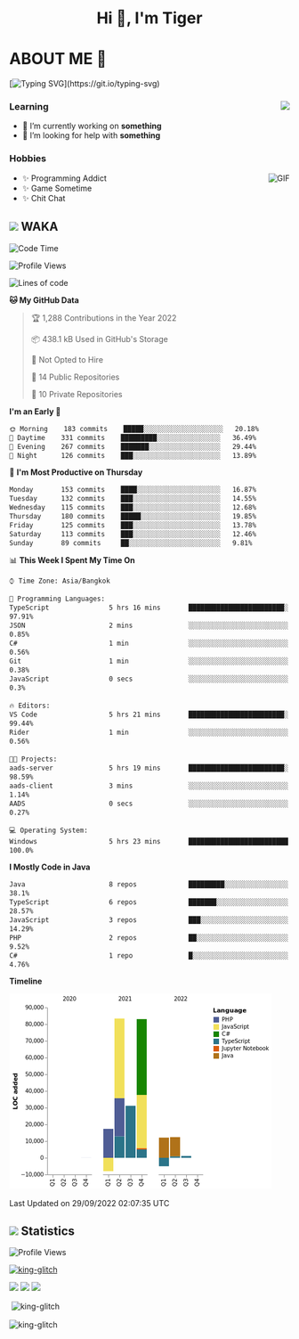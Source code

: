 <h1 align="center">Hi 👋, I'm Tiger</h1>




# ABOUT ME 💬

[![Typing SVG](https://readme-typing-svg.herokuapp.com?color=22F771&vCenter=true&lines=A+perssionate+developer+from+nowhere.)](https://git.io/typing-svg)

<div>
 <img align="right" src="https://spotify-github-profile.vercel.app/api/view?uid=12129734423&cover_image=false&theme=default&bar_color=22d016&bar_color_cover=true" />
 <h3>Learning</h3>
 
 <ul>
  <li>🔭 I’m currently working on <b>something</b></li>
  <li>🤝 I’m looking for help with <b>something</b></li>
 </ul>
 
</div>
<div>
 <h3>Hobbies</h3>
 <img align="right" height="475px"  alt="GIF" src="https://i.pinimg.com/originals/1f/b7/db/1fb7dbee557e5ed509f7517da8a84d58.gif" />
 <ul>
  <li>✨ Programming Addict</li>
  <li>✨ Game Sometime</li>
  <li>✨ Chit Chat</li>
 </ul>
 
</div>



## <img height="40" src="https://raw.githubusercontent.com/innng/innng/master/assets/kyubey.gif"/> WAKA

<!--START_SECTION:waka-->
![Code Time](http://img.shields.io/badge/Code%20Time-1%2C099%20hrs%2049%20mins-blue)

![Profile Views](http://img.shields.io/badge/Profile%20Views-1-blue)

![Lines of code](https://img.shields.io/badge/From%20Hello%20World%20I%27ve%20Written-228%20Thousand%20lines%20of%20code-blue)

**🐱 My GitHub Data** 

> 🏆 1,288 Contributions in the Year 2022
 > 
> 📦 438.1 kB Used in GitHub's Storage 
 > 
> 🚫 Not Opted to Hire
 > 
> 📜 14 Public Repositories 
 > 
> 🔑 10 Private Repositories  
 > 
**I'm an Early 🐤** 

```text
🌞 Morning    183 commits    █████░░░░░░░░░░░░░░░░░░░░   20.18% 
🌆 Daytime    331 commits    █████████░░░░░░░░░░░░░░░░   36.49% 
🌃 Evening    267 commits    ███████░░░░░░░░░░░░░░░░░░   29.44% 
🌙 Night      126 commits    ███░░░░░░░░░░░░░░░░░░░░░░   13.89%

```
📅 **I'm Most Productive on Thursday** 

```text
Monday       153 commits    ████░░░░░░░░░░░░░░░░░░░░░   16.87% 
Tuesday      132 commits    ███░░░░░░░░░░░░░░░░░░░░░░   14.55% 
Wednesday    115 commits    ███░░░░░░░░░░░░░░░░░░░░░░   12.68% 
Thursday     180 commits    █████░░░░░░░░░░░░░░░░░░░░   19.85% 
Friday       125 commits    ███░░░░░░░░░░░░░░░░░░░░░░   13.78% 
Saturday     113 commits    ███░░░░░░░░░░░░░░░░░░░░░░   12.46% 
Sunday       89 commits     ██░░░░░░░░░░░░░░░░░░░░░░░   9.81%

```


📊 **This Week I Spent My Time On** 

```text
⌚︎ Time Zone: Asia/Bangkok

💬 Programming Languages: 
TypeScript               5 hrs 16 mins       ████████████████████████░   97.91% 
JSON                     2 mins              ░░░░░░░░░░░░░░░░░░░░░░░░░   0.85% 
C#                       1 min               ░░░░░░░░░░░░░░░░░░░░░░░░░   0.56% 
Git                      1 min               ░░░░░░░░░░░░░░░░░░░░░░░░░   0.38% 
JavaScript               0 secs              ░░░░░░░░░░░░░░░░░░░░░░░░░   0.3%

🔥 Editors: 
VS Code                  5 hrs 21 mins       ████████████████████████░   99.44% 
Rider                    1 min               ░░░░░░░░░░░░░░░░░░░░░░░░░   0.56%

🐱‍💻 Projects: 
aads-server              5 hrs 19 mins       ████████████████████████░   98.59% 
aads-client              3 mins              ░░░░░░░░░░░░░░░░░░░░░░░░░   1.14% 
AADS                     0 secs              ░░░░░░░░░░░░░░░░░░░░░░░░░   0.27%

💻 Operating System: 
Windows                  5 hrs 23 mins       █████████████████████████   100.0%

```

**I Mostly Code in Java** 

```text
Java                     8 repos             █████████░░░░░░░░░░░░░░░░   38.1% 
TypeScript               6 repos             ███████░░░░░░░░░░░░░░░░░░   28.57% 
JavaScript               3 repos             ███░░░░░░░░░░░░░░░░░░░░░░   14.29% 
PHP                      2 repos             ██░░░░░░░░░░░░░░░░░░░░░░░   9.52% 
C#                       1 repo              █░░░░░░░░░░░░░░░░░░░░░░░░   4.76%

```


**Timeline**

![Chart not found](https://raw.githubusercontent.com/king-glitch/king-glitch/main/charts/bar_graph.png) 


 Last Updated on 29/09/2022 02:07:35 UTC
<!--END_SECTION:waka-->
## <img height="40" src="https://raw.githubusercontent.com/innng/innng/master/assets/kyubey.gif"/> Statistics
![Profile Views](https://komarev.com/ghpvc/?username=king-glitch)  

<p align="left"> 
 <a href="https://github.com/ryo-ma/github-profile-trophy">
  <img src="https://github-profile-trophy.vercel.app/?username=king-glitch&theme=dracula" alt="king-glitch" />
 </a> </p>

![](https://github-profile-summary-cards.vercel.app/api/cards/profile-details?username=king-glitch&theme=dracula)
![](https://github-profile-summary-cards.vercel.app/api/cards/stats?username=king-glitch&theme=dracula) 
![](https://github-profile-summary-cards.vercel.app/api/cards/productive-time?username=king-glitch&theme=dracula)


<p>&nbsp;<img align="center" src="https://github-readme-stats.vercel.app/api?username=king-glitch&theme=dracula" alt="king-glitch" /></p>

<p><img align="center" src="https://github-readme-streak-stats.herokuapp.com/?user=king-glitch&theme=dracula" alt="king-glitch" /></p>
